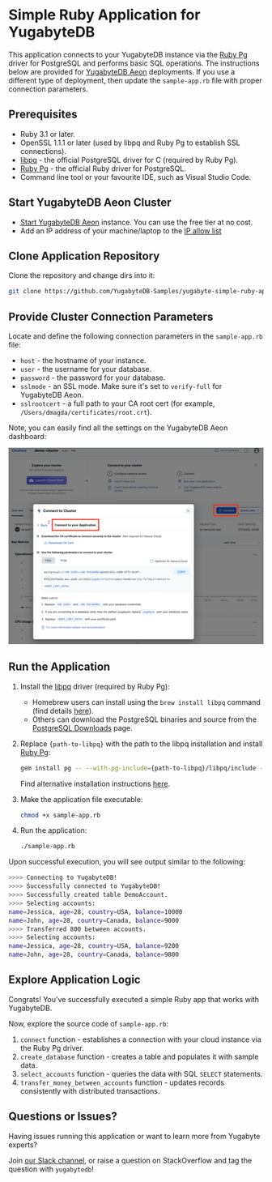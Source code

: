 # Simple Ruby Application for YugabyteDB

This application connects to your YugabyteDB instance via the 
[Ruby Pg](https://github.com/ged/ruby-pg) driver for PostgreSQL and performs basic SQL operations. The instructions below are provided for [YugabyteDB Aeon](https://cloud.yugabyte.com/) deployments. 
If you use a different type of deployment, then update the `sample-app.rb` file with proper connection parameters.

## Prerequisites

* Ruby 3.1 or later.
* OpenSSL 1.1.1 or later (used by libpq and Ruby Pg to establish SSL connections).
* [libpq](https://docs.yugabyte.com/latest/reference/drivers/ysql-client-drivers/#libpq) - the official PostgreSQL driver for C (required by Ruby Pg).
* [Ruby Pg](https://github.com/ged/ruby-pg) - the official Ruby driver for PostgreSQL.
* Command line tool or your favourite IDE, such as Visual Studio Code.

## Start YugabyteDB Aeon Cluster

* [Start YugabyteDB Aeon](https://docs.yugabyte.com/latest/yugabyte-cloud/cloud-quickstart/qs-add/) instance. You can use
the free tier at no cost.
* Add an IP address of your machine/laptop to the [IP allow list](https://docs.yugabyte.com/latest/yugabyte-cloud/cloud-secure-clusters/add-connections/#manage-ip-allow-lists)

## Clone Application Repository

Clone the repository and change dirs into it:

```bash
git clone https://github.com/YugabyteDB-Samples/yugabyte-simple-ruby-app.git && cd yugabyte-simple-ruby-app
```

## Provide Cluster Connection Parameters

Locate and define the following connection parameters in the `sample-app.rb` file:
* `host` - the hostname of your instance.
* `user` - the username for your database.
* `password` - the password for your database.
* `sslmode`  - an SSL mode. Make sure it's set to `verify-full` for YugabyteDB Aeon.
* `sslrootcert` - a full path to your CA root cert (for example, `/Users/dmagda/certificates/root.crt`). 

Note, you can easily find all the settings on the YugabyteDB Aeon dashboard:

![image](resources/cloud-app-settings.png)

## Run the Application
 
1. Install the [libpq](https://docs.yugabyte.com/latest/reference/drivers/ysql-client-drivers/#libpq) driver (required by Ruby Pg):
    * Homebrew users can install using the `brew install libpq` command (find details [here](https://formulae.brew.sh/formula/libpq)).
    * Others can download the PostgreSQL binaries and source from the [PostgreSQL Downloads](https://www.postgresql.org/download/) page.

2. Replace `{path-to-libpq}` with the path to the libpq installation and install [Ruby Pg](https://github.com/ged/ruby-pg):
    ```bash
    gem install pg -- --with-pg-include={path-to-libpq}/libpq/include --with-pg-lib={path-to-libpq}/libpq/lib
    ```

    Find alternative installation instructions [here](https://github.com/ged/ruby-pg#label-How+To+Install).

4. Make the application file executable:
    ```bash
    chmod +x sample-app.rb
    ```

3. Run the application:
    ```bash
    ./sample-app.rb
    ```

Upon successful execution, you will see output similar to the following:

```bash
>>>> Connecting to YugabyteDB!
>>>> Successfully connected to YugabyteDB!
>>>> Successfully created table DemoAccount.
>>>> Selecting accounts:
name=Jessica, age=28, country=USA, balance=10000
name=John, age=28, country=Canada, balance=9000
>>>> Transferred 800 between accounts.
>>>> Selecting accounts:
name=Jessica, age=28, country=USA, balance=9200
name=John, age=28, country=Canada, balance=9800
```

## Explore Application Logic

Congrats! You've successfully executed a simple Ruby app that works with YugabyteDB.

Now, explore the source code of `sample-app.rb`:
1. `connect` function - establishes a connection with your cloud instance via the Ruby Pg driver.
2. `create_database` function - creates a table and populates it with sample data.
3. `select_accounts` function - queries the data with SQL `SELECT` statements.
4. `transfer_money_between_accounts` function - updates records consistently with distributed transactions.

## Questions or Issues?

Having issues running this application or want to learn more from Yugabyte experts?

Join [our Slack channel](https://communityinviter.com/apps/yugabyte-db/register),
or raise a question on StackOverflow and tag the question with `yugabytedb`!
